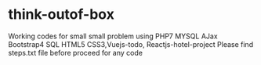 # think-outof-box
Working codes for small small problem
using PHP7 MYSQL AJax Bootstrap4 SQL HTML5 CSS3,Vuejs-todo, Reactjs-hotel-project
Please find steps.txt file before proceed for any code
